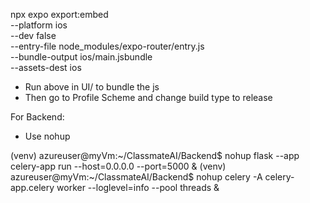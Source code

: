 

npx expo export:embed \
  --platform ios \
  --dev false \
  --entry-file node_modules/expo-router/entry.js \
  --bundle-output ios/main.jsbundle \
  --assets-dest ios

- Run above in UI/ to bundle the js
- Then go to Profile Scheme and change build type to release


For Backend:
- Use nohup 

(venv) azureuser@myVm:~/ClassmateAI/Backend$ nohup flask --app celery-app run --host=0.0.0.0 --port=5000 &
(venv) azureuser@myVm:~/ClassmateAI/Backend$ nohup celery -A celery-app.celery worker --loglevel=info --pool threads &